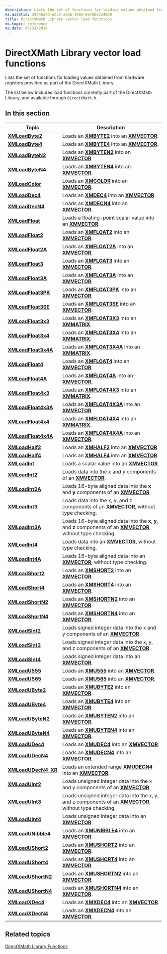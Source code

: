 ```yaml
---
description: Lists the set of functions for loading values obtained from hardware registers provided as part of the DirectXMath Library.
ms.assetid: 3434ea7d-edc3-a8eb-3481-9e76ba724800
title: DirectXMath Library vector load functions
ms.topic: reference
ms.date: 05/31/2018
---
```


# DirectXMath Library vector load functions

Lists the set of functions for loading values obtained from hardware registers provided as part of the DirectXMath Library.

The list below includes load functions currently part of the DirectXMath Library, and available through `DirectXMath.h`.

## In this section

| Topic | Description |
|-|-|
| [**XMLoadByte2**](/windows/win32/api/directxpackedvector/nf-directxpackedvector-xmloadbyte2) | Loads an [**XMBYTE2**](/windows/desktop/api/DirectXPackedVector/ns-directxpackedvector-xmbyte2) into an [**XMVECTOR**](xmvector-data-type.md). |
| [**XMLoadByte4**](/windows/win32/api/directxpackedvector/nf-directxpackedvector-xmloadbyte4) | Loads an [**XMBYTE4**](/windows/win32/api/directxpackedvector/ns-directxpackedvector-xmbyte4) into an [**XMVECTOR**](xmvector-data-type.md). |
| [**XMLoadByteN2**](/windows/win32/api/directxpackedvector/nf-directxpackedvector-xmloadbyten2) | Loads an [**XMBYTEN2**](/windows/desktop/api/DirectXPackedVector/ns-directxpackedvector-xmbyten2) into an [**XMVECTOR**](xmvector-data-type.md). |
| [**XMLoadByteN4**](/windows/win32/api/directxpackedvector/nf-directxpackedvector-xmloadbyten4) | Loads an [**XMBYTEN4**](/windows/win32/api/directxpackedvector/ns-directxpackedvector-xmbyten4) into an [**XMVECTOR**](xmvector-data-type.md). |
| [**XMLoadColor**](/windows/win32/api/directxpackedvector/nf-directxpackedvector-xmloadcolor) | Loads an [**XMCOLOR**](/windows/desktop/api/DirectXPackedVector/ns-directxpackedvector-xmcolor) into an [**XMVECTOR**](xmvector-data-type.md). |
| [**XMLoadDec4**](/windows/win32/api/directxpackedvector/nf-directxpackedvector-xmloaddec4) | Loads an [**XMDEC4**](/windows/win32/api/directxpackedvector/ns-directxpackedvector-xmdec4) into an [**XMVECTOR**](xmvector-data-type.md). |
| [**XMLoadDecN4**](/windows/win32/api/directxpackedvector/nf-directxpackedvector-xmloaddecn4) | Loads an [**XMDECN4**](/windows/win32/api/directxpackedvector/ns-directxpackedvector-xmdecn4) into an [**XMVECTOR**](xmvector-data-type.md). |
| [**XMLoadFloat**](/windows/win32/api/directxmath/nf-directxmath-xmloadfloat) | Loads a floating-point scalar value into an [**XMVECTOR**](xmvector-data-type.md). |
| [**XMLoadFloat2**](/windows/win32/api/directxmath/nf-directxmath-xmloadfloat2) | Loads an [**XMFLOAT2**](/windows/win32/api/directxmath/ns-directxmath-xmfloat2) into an [**XMVECTOR**](xmvector-data-type.md). |
| [**XMLoadFloat2A**](/windows/win32/api/directxmath/nf-directxmath-xmloadfloat2a) | Loads an [**XMFLOAT2A**](/windows/win32/api/directxmath/ns-directxmath-xmfloat2) into an [**XMVECTOR**](xmvector-data-type.md). |
| [**XMLoadFloat3**](/windows/win32/api/directxmath/nf-directxmath-xmloadfloat3) | Loads an [**XMFLOAT3**](/windows/win32/api/directxmath/ns-directxmath-xmfloat3) into an [**XMVECTOR**](xmvector-data-type.md). |
| [**XMLoadFloat3A**](/windows/win32/api/directxmath/nf-directxmath-xmloadfloat3a) | Loads an [**XMFLOAT3A**](/windows/win32/api/directxmath/ns-directxmath-xmfloat3) into an [**XMVECTOR**](xmvector-data-type.md). |
| [**XMLoadFloat3PK**](/windows/win32/api/directxpackedvector/nf-directxpackedvector-xmloadfloat3pk) | Loads an [**XMFLOAT3PK**](/windows/win32/api/directxpackedvector/ns-directxpackedvector-xmfloat3pk) into an [**XMVECTOR**](xmvector-data-type.md). |
| [**XMLoadFloat3SE**](/windows/win32/api/directxpackedvector/nf-directxpackedvector-xmloadfloat3se) | Loads an [**XMFLOAT3SE**](/windows/win32/api/directxpackedvector/ns-directxpackedvector-xmfloat3se) into an [**XMVECTOR**](xmvector-data-type.md). |
| [**XMLoadFloat3x3**](/windows/win32/api/directxmath/nf-directxmath-xmloadfloat3x3) | Loads an [**XMFLOAT3X3**](/windows/win32/api/directxmath/ns-directxmath-xmfloat3x3) into an [**XMMATRIX**](/windows/win32/api/directxmath/ns-directxmath-xmmatrix). |
| [**XMLoadFloat3x4**](/windows/win32/api/directxmath/nf-directxmath-xmloadfloat3x4) | Loads an [**XMFLOAT3X4**](/windows/win32/api/directxmath/ns-directxmath-xmfloat3x4) into an [**XMMATRIX**](/windows/win32/api/directxmath/ns-directxmath-xmmatrix). |
| [**XMLoadFloat3x4A**](/windows/win32/api/directxmath/nf-directxmath-xmloadfloat3x4a) | Loads an [**XMFLOAT3X4A**](/windows/win32/api/directxmath/ns-directxmath-xmfloat3x4a) into an [**XMMATRIX**](/windows/win32/api/directxmath/ns-directxmath-xmmatrix). |
| [**XMLoadFloat4**](/windows/win32/api/directxmath/nf-directxmath-xmloadfloat4) | Loads an [**XMFLOAT4**](/windows/win32/api/directxmath/ns-directxmath-xmfloat4) into an [**XMVECTOR**](xmvector-data-type.md). |
| [**XMLoadFloat4A**](/windows/win32/api/directxmath/nf-directxmath-xmloadfloat4a) | Loads an [**XMFLOAT4A**](/windows/win32/api/directxmath/ns-directxmath-xmfloat4) into an [**XMVECTOR**](xmvector-data-type.md). |
| [**XMLoadFloat4x3**](/windows/win32/api/directxmath/nf-directxmath-xmloadfloat4x3) | Loads an [**XMFLOAT4X3**](/windows/win32/api/directxmath/ns-directxmath-xmfloat4x3) into an [**XMMATRIX**](/windows/win32/api/directxmath/ns-directxmath-xmmatrix). |
| [**XMLoadFloat4x3A**](/windows/win32/api/directxmath/nf-directxmath-xmloadfloat4x3a) | Loads an [**XMFLOAT4X3A**](/windows/win32/api/directxmath/ns-directxmath-xmfloat4x3a) into an [**XMVECTOR**](xmvector-data-type.md). |
| [**XMLoadFloat4x4**](/windows/win32/api/directxmath/nf-directxmath-xmloadfloat4x4) | Loads an [**XMFLOAT4X4**](/windows/win32/api/directxmath/ns-directxmath-xmfloat4x4) into an [**XMMATRIX**](/windows/win32/api/directxmath/ns-directxmath-xmmatrix). |
| [**XMLoadFloat4x4A**](/windows/win32/api/directxmath/nf-directxmath-xmloadfloat4x4a) | Loads an [**XMFLOAT4X4A**](/previous-versions/windows/desktop/legacy/ee419623(v=vs.85)) into an [**XMVECTOR**](xmvector-data-type.md). |
| [**XMLoadHalf2**](/windows/win32/api/directxpackedvector/nf-directxpackedvector-xmloadhalf2) | Loads an [**XMHALF2**](/windows/desktop/api/DirectXPackedVector/ns-directxpackedvector-xmhalf2) into an [**XMVECTOR**](xmvector-data-type.md). |
| [**XMLoadHalf4**](/windows/win32/api/directxpackedvector/nf-directxpackedvector-xmloadhalf4) | Loads an [**XMHALF4**](/windows/desktop/api/DirectXPackedVector/ns-directxpackedvector-xmhalf4) into an [**XMVECTOR**](xmvector-data-type.md). |
| [**XMLoadInt**](/windows/win32/api/directxmath/nf-directxmath-xmloadint) | Loads a scalar value into an [**XMVECTOR**](xmvector-data-type.md). |
| [**XMLoadInt2**](/windows/win32/api/directxmath/nf-directxmath-xmloadint2) | Loads data into the x and y components of an [**XMVECTOR**](xmvector-data-type.md). |
| [**XMLoadInt2A**](/windows/win32/api/directxmath/nf-directxmath-xmloadint2a) | Loads 16-byte aligned data into the **x** and **y** components of an [**XMVECTOR**](xmvector-data-type.md). |
| [**XMLoadInt3**](/windows/win32/api/directxmath/nf-directxmath-xmloadint3) | Loads data into the x, y, and z components of an [**XMVECTOR**](xmvector-data-type.md), without type checking. |
| [**XMLoadInt3A**](/windows/win32/api/directxmath/nf-directxmath-xmloadint3a) | Loads 16-byte aligned data into the **x**, **y**, and **z** components of an [**XMVECTOR**](xmvector-data-type.md), without type checking. |
| [**XMLoadInt4**](/windows/win32/api/directxmath/nf-directxmath-xmloadint4) | Loads data into an [**XMVECTOR**](xmvector-data-type.md), without type checking. |
| [**XMLoadInt4A**](/windows/win32/api/directxmath/nf-directxmath-xmloadint4a) | Loads 16-byte aligned data into an [**XMVECTOR**](xmvector-data-type.md), without type checking. |
| [**XMLoadShort2**](/windows/win32/api/directxpackedvector/nf-directxpackedvector-xmloadshort2) | Loads an [**XMSHORT2**](/windows/desktop/api/DirectXPackedVector/ns-directxpackedvector-xmshort2) into an [**XMVECTOR**](xmvector-data-type.md). |
| [**XMLoadShort4**](/windows/win32/api/directxpackedvector/nf-directxpackedvector-xmloadshort4) | Loads an [**XMSHORT4**](/windows/desktop/api/DirectXPackedVector/ns-directxpackedvector-xmshort4) into an [**XMVECTOR**](xmvector-data-type.md). |
| [**XMLoadShortN2**](/windows/win32/api/directxpackedvector/nf-directxpackedvector-xmloadshortn2) | Loads an [**XMSHORTN2**](/windows/desktop/api/DirectXPackedVector/ns-directxpackedvector-xmshortn2) into an [**XMVECTOR**](xmvector-data-type.md). |
| [**XMLoadShortN4**](/windows/win32/api/directxpackedvector/nf-directxpackedvector-xmloadshortn4) | Loads an [**XMSHORTN4**](/windows/desktop/api/DirectXPackedVector/ns-directxpackedvector-xmshortn4) into an [**XMVECTOR**](xmvector-data-type.md). |
| [**XMLoadSInt2**](/windows/win32/api/directxmath/nf-directxmath-xmloadsint2) | Loads signed integer data into the x and y components of an [**XMVECTOR**](xmvector-data-type.md). |
| [**XMLoadSInt3**](/windows/win32/api/directxmath/nf-directxmath-xmloadsint3) | Loads signed integer data into the x, y, and z components of an [**XMVECTOR**](xmvector-data-type.md). |
| [**XMLoadSInt4**](/windows/win32/api/directxmath/nf-directxmath-xmloadsint4) | Loads signed integer data into an [**XMVECTOR**](xmvector-data-type.md). |
| [**XMLoadU555**](/windows/win32/api/directxpackedvector/nf-directxpackedvector-xmloadu555) | Loads an [**XMU555**](/windows/win32/api/directxpackedvector/ns-directxpackedvector-xmu555) into an [**XMVECTOR**](xmvector-data-type.md). |
| [**XMLoadU565**](/windows/win32/api/directxpackedvector/nf-directxpackedvector-xmloadu565) | Loads an [**XMU565**](/windows/win32/api/directxpackedvector/ns-directxpackedvector-xmu565) into an [**XMVECTOR**](xmvector-data-type.md). |
| [**XMLoadUByte2**](/windows/win32/api/directxpackedvector/nf-directxpackedvector-xmloadubyte2) | Loads an [**XMUBYTE2**](/windows/desktop/api/DirectXPackedVector/ns-directxpackedvector-xmubyte2) into an [**XMVECTOR**](xmvector-data-type.md). |
| [**XMLoadUByte4**](/windows/win32/api/directxpackedvector/nf-directxpackedvector-xmloadubyte4) | Loads an [**XMUBYTE4**](/windows/win32/api/directxpackedvector/ns-directxpackedvector-xmubyte4) into an [**XMVECTOR**](xmvector-data-type.md). |
| [**XMLoadUByteN2**](/windows/win32/api/directxpackedvector/nf-directxpackedvector-xmloadubyten2) | Loads an [**XMUBYTEN2**](/windows/desktop/api/DirectXPackedVector/ns-directxpackedvector-xmubyten2) into an [**XMVECTOR**](xmvector-data-type.md). |
| [**XMLoadUByteN4**](/windows/win32/api/directxpackedvector/nf-directxpackedvector-xmloadubyten4) | Loads an [**XMUBYTEN4**](/windows/win32/api/directxpackedvector/ns-directxpackedvector-xmubyten4) into an [**XMVECTOR**](xmvector-data-type.md). |
| [**XMLoadUDec4**](/windows/win32/api/directxpackedvector/nf-directxpackedvector-xmloadudec4) | Loads an [**XMUDEC4**](/windows/win32/api/directxpackedvector/ns-directxpackedvector-xmudec4) into an [**XMVECTOR**](xmvector-data-type.md). |
| [**XMLoadUDecN4**](/windows/win32/api/directxpackedvector/nf-directxpackedvector-xmloadudecn4) | Loads an [**XMUDECN4**](/windows/win32/api/directxpackedvector/ns-directxpackedvector-xmudecn4) into an [**XMVECTOR**](xmvector-data-type.md). |
| [**XMLoadUDecN4\_XR**](/windows/win32/api/directxpackedvector/nf-directxpackedvector-xmloadudecn4_xr) | Loads an extended range [**XMUDECN4**](/windows/win32/api/directxpackedvector/ns-directxpackedvector-xmudecn4) into an [**XMVECTOR**](xmvector-data-type.md). |
| [**XMLoadUInt2**](/windows/win32/api/directxmath/nf-directxmath-xmloaduint2) | Loads unsigned integer data into the x and y components of an [**XMVECTOR**](xmvector-data-type.md). |
| [**XMLoadUInt3**](/windows/win32/api/directxmath/nf-directxmath-xmloaduint3) | Loads unsigned integer data into the x, y, and z components of an [**XMVECTOR**](xmvector-data-type.md), without type checking. |
| [**XMLoadUInt4**](/windows/win32/api/directxmath/nf-directxmath-xmloaduint4) | Loads unsigned integer data into an [**XMVECTOR**](xmvector-data-type.md). |
| [**XMLoadUNibble4**](/windows/win32/api/directxpackedvector/nf-directxpackedvector-xmloadunibble4) | Loads an [**XMUNIBBLE4**](/windows/win32/api/directxpackedvector/ns-directxpackedvector-xmunibble4) into an [**XMVECTOR**](xmvector-data-type.md). |
| [**XMLoadUShort2**](/windows/win32/api/directxpackedvector/nf-directxpackedvector-xmloadushort2) | Loads an [**XMUSHORT2**](/windows/desktop/api/DirectXPackedVector/ns-directxpackedvector-xmushort2) into an [**XMVECTOR**](xmvector-data-type.md). |
| [**XMLoadUShort4**](/windows/win32/api/directxpackedvector/nf-directxpackedvector-xmloadushort4) | Loads an [**XMUSHORT4**](/windows/desktop/api/DirectXPackedVector/ns-directxpackedvector-xmushort4) into an [**XMVECTOR**](xmvector-data-type.md). |
| [**XMLoadUShortN2**](/windows/win32/api/directxpackedvector/nf-directxpackedvector-xmloadushortn2) | Loads an [**XMUSHORTN2**](/windows/desktop/api/DirectXPackedVector/ns-directxpackedvector-xmushortn2) into an [**XMVECTOR**](xmvector-data-type.md). |
| [**XMLoadUShortN4**](/windows/win32/api/directxpackedvector/nf-directxpackedvector-xmloadushortn4) | Loads an [**XMUSHORTN4**](/windows/desktop/api/DirectXPackedVector/ns-directxpackedvector-xmushortn4) into an [**XMVECTOR**](xmvector-data-type.md). |
| [**XMLoadXDec4**](/windows/win32/api/directxpackedvector/nf-directxpackedvector-xmloadxdec4) | Loads an [**XMXDEC4**](/windows/win32/api/directxpackedvector/ns-directxpackedvector-xmxdec4) into an [**XMVECTOR**](xmvector-data-type.md). |
| [**XMLoadXDecN4**](/windows/win32/api/directxpackedvector/nf-directxpackedvector-xmloadxdecn4) | Loads an [**XMXDECN4**](/windows/win32/api/directxpackedvector/ns-directxpackedvector-xmxdecn4) into an [**XMVECTOR**](xmvector-data-type.md). |

## Related topics
[DirectXMath Library Functions](ovw-xnamath-reference-functions.md)
